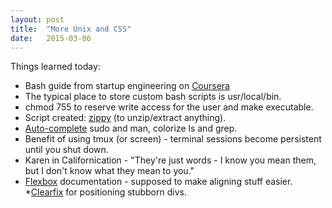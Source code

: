 ```yaml
---
layout: post
title:  "More Unix and CSS"
date:   2015-03-06
---
```

Things learned today:

* Bash guide from startup engineering on [Coursera](https://class.coursera.org/startup-001/wiki/week2)
* The typical place to store custom bash scripts is usr/local/bin. 
* chmod 755 to reserve write access for the user and make executable.
* Script created: [zippy](http://www.quora.com/What-are-some-useful-bash_profile-and-bashrc-tips/answer/Eren-Golge?srid=iSIw&share=1) (to unzip/extract anything). 
* [Auto-complete](http://www.wildboy.co/blog/6-snippets-to-make-terminal-awesome/) sudo and man, colorize ls and grep.
* Benefit of using tmux (or screen) - terminal sessions become persistent until you shut down.
* Karen in Californication - "They're just words - I know you mean them, but I don't know what they mean to you."
* [Flexbox](https://developer.mozilla.org/en-US/docs/Web/Guide/CSS/Flexible_boxes) documentation - supposed to make aligning stuff easier.
*[Clearfix](http://stackoverflow.com/questions/211383/which-method-of-clearfix-is-best?rq=1) for positioning stubborn divs.
